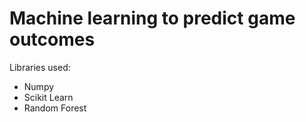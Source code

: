 # Machine learning to predict game outcomes

Libraries used:
- Numpy
- Scikit Learn
- Random Forest
